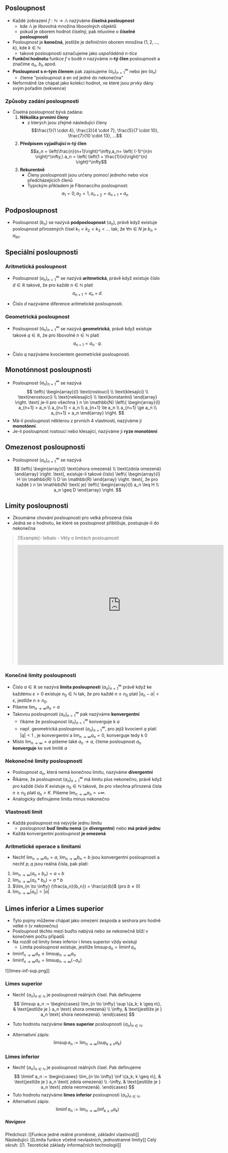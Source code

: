 ## Posloupnost
- Každé zobrazení $f: \mathbb{N} \to \mathbb{A}$ nazýváme **číselná posloupnost**
	- kde $\mathbb{A}$ je libovolná množina libovolných objektů
	- pokud je oborem hodnot číselný, pak mluvíme o **číselné posloupnosti**
- Posloupnost je **konečná**, jestliže je definičním oborem množina $\{1, 2, ..., k\}$, kde $k \in \mathbb{N}$
	- takové posloupnosti označujeme jako *uspořádáná $n$-tice*
- **Funkční hodnotu** funkce $f$ v bodě $n$ nazýváme $n$**-tý člen** posloupnosti a značíme $a_{n},\   b_{n}$ apod.
- **Posloupnost s $n$-tým členem** pak zapisujeme $(a_{n})^{\infty}_{n=1}$ nebo jen $(a_{n})$
	- čteme "posloupnost á en od jedné do nekonečna"
- Neformálně lze chápat jako kolekci hodnot, ve které jsou prvky dány svým pořadím (sekvence)

### Způsoby zadání posloupnosti
- Číselná posloupnost bývá zadána:
	1. **Několika prvními členy** 
		- z kterých jsou zřejmé následující členy $$\frac{1}{1 \cdot 4}, \frac{3}{4 \cdot 7}, \frac{5}{7 \cdot 10}, \frac{7}{10 \cdot 13}, ...$$
	1. **Předpisem vyjadřující n-tý člen** $$a_n = \left(\frac{n}{n+1}\right)^\infty,a_n=  \left( (-1)^{n}n \right)^\infty,\ a_n = \left( \left(1 + \frac{1}{n}\right)^{n} \right)^\infty$$
	2. **Rekurentně**
		- Členy posloupnosti jsou určeny pomocí jednoho nebo více předcházejících členů
		- Typickým příkladem je Fibonacciho posloupnost: $$a_1=0, a_2=1, a_{n+2}=a_{n+1}+a_n$$
## Podposloupnost
- Posloupnost $(b_{n})$ se nazývá **podposloupnost** $(a_{n})$, právě když existuje posloupnost přirozených čísel $k_{1} < k_{2} < k_{3} < ...$ tak, že $\forall{n \in N}$ je $b_{n} = a_{kn}$.

## Speciální posloupnosti
### Aritmetická posloupnost
- Posloupnost $(a_n)_{n=1}^{\infty}$ se nazývá **aritmetická**, právě když existuje číslo $d \in \mathbb{R}$ takové, že pro každé $n \in \mathbb{N}$ platí
$$
a_{n+1} = a_n + d. \tag{6.1}
$$

- Číslo $d$ nazýváme diference aritmetické posloupnosti.

### Geometrická posloupnost
- Posloupnost $(a_n)_{n=1}^{\infty}$ se nazývá **geometrická**, právě když existuje takové $q \in \mathbb{R}$, že pro libovolné $n \in \mathbb{N}$ platí
$$
a_{n+1} = a_n \cdot q. \tag{6.3}
$$

- Číslo $q$ nazýváme kvocientem geometrické posloupnosti.


## Monotónnost posloupnosti
- Posloupnost $(a_n)_{n=1}^{\infty}$ se nazývá
$$
\left\{
\begin{array}{l}
\text{rostoucí} \\
\text{klesající} \\
\text{nerostoucí} \\
\text{neklesající} \\
\text{konstantní}
\end{array}
\right.
\text{ je-li pro všechna } n \in \mathbb{N}
\left\{
\begin{array}{l}
a_{n+1} > a_n \\
a_{n+1} < a_n \\
a_{n+1} \le a_n \\
a_{n+1} \ge a_n \\
a_{n+1} = a_n
\end{array}
\right.
$$
- Má-li posloupnost některou z prvních 4 vlastností, nazýváme ji **monotónní**.
- Je-li posloupnost rostoucí nebo klesající, nazýváme ji **ryze monotónní**

## Omezenost posloupnosti
- Posloupnost $(a_n)_{n=1}^{\infty}$ se nazývá
$$
\left\{
\begin{array}{l}
\text{shora omezená} \\
\text{zdola omezená}
\end{array}
\right.
\text{, existuje-li takové číslo}
\left\{
\begin{array}{l}
H \in \mathbb{R} \\
D \in \mathbb{R}
\end{array}
\right.
\text{, že pro každé } n \in \mathbb{N} \text{ je}
\left\{
\begin{array}{l}
a_n \leq H \\
a_n \geq D
\end{array}
\right.
$$

## Limity posloupnosti
- Zkoumáme chování posloupnosti pro velká přirozená čísla
- Jedná se o hodnotu, ke které se posloupnost přibližuje, postupuje-li do nekonečna

>[!Example]- Isibalo - Věty o limitách posloupností
><iframe width="660" height="385" src="https://www.youtube.com/embed/VvBPNeOYQdI?si=KeYNvbsj0alltZ8g" title="YouTube video player" frameborder="0" allow="accelerometer; autoplay; clipboard-write; encrypted-media; gyroscope; picture-in-picture; web-share" referrerpolicy="strict-origin-when-cross-origin" allowfullscreen></iframe>

### Konečné limity posloupnosti
- Číslo $a \in \mathbb{R}$ se nazývá **limita posloupnosti** $(a_n)_{n=1}^{\infty}$ právě když ke každému $\varepsilon > 0$ existuje $n_0 \in \mathbb{N}$ tak, že pro každé $n \geq n_0$ platí $|a_n - a| < \varepsilon$, jestliže $n \geq n_0$.
- Píšeme $\lim_{{n \to \infty}} a_n = a$
- Takovou posloupnosti $(a_n)_{n=1}^{\infty}$ pak nazýváme **konvergentní**
	- říkáme že posloupnost $(a_n)_{n=1}^{\infty}$ konverguje k $a$
	- např. geometrická posloupnost $(a_n)_{n=1}^\infty$, pro jejíž kvocient $q$ platí $|q| < 1$ , je konvergentní a  $\lim_{{n \to \infty}} a_n = 0$, konverguje tedy k 0
- Místo $\lim_{{n \to \infty}} = a$ píšeme také $a_{n} \to a$, čteme posloupnost $a_n$ **konverguje** ke své limitě $a$ 

### Nekonečné limity posloupnosti
- Posloupnost $a_n$, která nemá konečnou limitu, nazýváme **divergentní**
- Říkáme, že posloupnost $(a_n)_{n=1}^{\infty}$ má limitu plus nekonečno, právě když pro každé číslo $K$ existuje $n_0 \in \mathbb{N}$ takové, že pro všechna přirozená čísla $n \geq n_0$ platí $a_n > K$. Píšeme $\lim_{{n \to \infty}} a_n = +\infty$.
- Analogicky definujeme limitu minus nekonečno

### Vlastnosti limit 
-  Každá posloupnost má nejvýše jednu limitu 
	- posloupnost **buď limitu nemá** (je **divergentní**) nebo **má právě jednu**
- Každá konvergentní posloupnost **je omezená**

### Aritmetické operace s limitami
- Nechť $\lim_{n \to \infty} a_n = a$, $\lim_{n \to \infty} b_n = b$ jsou konvergentní posloupnosti a nechť $p, q$ jsou reálná čísla, pak platí:
1. $\lim_{n \to \infty} (a_n + b_n) = a + b$
2.  $\lim_{n \to \infty} (a_n * b_n) = a * b$
3.  $\lim_{n \to \infty} (\frac{a_n}{b_n}) = \frac{a}{b}$  (pro $b \neq 0$)
4. $\lim_{n \to \infty} |a_n| = |a|$

## Limes inferior a Limes superior
- Tyto pojmy můžeme chápat jako omezení zespoda a seshora pro hodně velké $n$ (v nekonečnu)
- Posloupnost těchto mezí buďto nabývá nebo se nekonečně blíží v konečném počtu případů
- Na rozdíl od limity limes inferior i limes superior vždy existují
	- Limita posloupnost existuje, jestliže $\limsup a_n = \liminf a_n$
- $\liminf_{n \to \infty} a_n \leq \limsup_{n \to \infty} a_n$
- $\liminf_{n \to \infty} a_n = \limsup_{n \to \infty} (-a_n)$

![[limes-inf-sup.png]]
### Limes superior
- Nechť $\{a_n\}_{n \in \mathbb{N}}$ je posloupnost reálných čísel. Pak definujeme
$$
\limsup a_n := 
\begin{cases} 
\lim_{n \to \infty} \sup \{a_k; k \geq n\}, & \text{jestliže je } a_n \text{ shora omezená} \\
\infty, & \text{jestliže je } a_n \text{ shora neomezená}.
\end{cases}
$$

- Tuto hodnotu nazýváme **limes superior** posloupnosti $\{a_n\}_{n \in \mathbb{N}}$. 
- Alternativní zápis: $$
\limsup a_n := \lim_{n \to \infty} (\sup_{k \geq n} a_k)
$$
### Limes inferior
- Nechť $\{a_n\}_{n \in \mathbb{N}}$ je posloupnost reálných čísel. Pak definujeme
$$
\liminf a_n := 
\begin{cases} 
\lim_{n \to \infty} \inf \{a_k; k \geq n\}, & \text{jestliže je } a_n \text{ zdola omezená} \\
-\infty, & \text{jestliže je } a_n \text{ zdola neomezená}.
\end{cases}
$$
- Tuto hodnotu nazýváme **limes inferior** posloupnosti $\{a_n\}_{n \in \mathbb{N}}$. 
- Alternativní zápis: $$
\liminf a_n := \lim_{n \to \infty} (\inf_{k \geq n} a_k)
$$

##### Navigace

Předchozí: [[Funkce jedné reálné proměnné, základní vlastnosti]]
Následující: [[Limita funkce včetně nevlastních, jednostranné limity]]
Celý okruh: [[1. Teoretické základy informačních technologií]]

